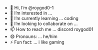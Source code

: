 - 👋 Hi, I’m @roygod0-1
- 👀 I’m interested in ... 
- 🌱 I’m currently learning ... coding 
- 💞️ I’m looking to collaborate on ... 
- 📫 How to reach me ... discord roygod01
- 😄 Pronouns: ... he/him
- ⚡ Fun fact: ... i like gaming

<!---
roygod0-1/roygod0-1 is a ✨ special ✨ repository because its `README.md` (this file) appears on your GitHub profile.
You can click the Preview link to take a look at your changes.
--->
